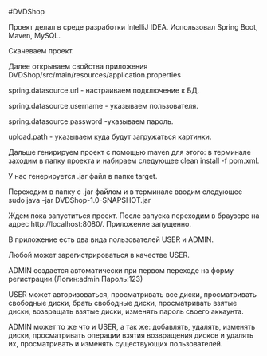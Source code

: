#DVDShop

Проект делал в среде разработки IntelliJ IDEA. Использовал Spring Boot, Maven, MySQL.

Скачеваем проект.

Далее открываем свойства приложения DVDShop/src/main/resources/application.properties

spring.datasource.url - настраиваем подключение к БД.

spring.datasource.username - указываем пользователя.

spring.datasource.password -указываем пароль.

upload.path - указываем куда будут загружаться картинки.

Дальше генирируем проект с помощью maven для этого: в терминале заходим в папку проекта и набираем следующее clean install -f pom.xml.

У нас генерируется .jar файл в папке target.

Переходим в папку с .jar файлом и в терминале вводим следующее sudo java -jar DVDShop-1.0-SNAPSHOT.jar

Ждем пока запуститься проект. После запуска переходим в браузере на адрес http://localhost:8080/. Приложение запущенно.

В приложение есть два вида пользователей USER и ADMIN.

Любой может зарегистрироваться в качестве USER.

ADMIN создается автоматически при первом переходе на форму регистрации.(Логин:admin Пароль:123)

USER может авторизоваться, просматривать все диски, просматривать свободные диски, брать свободные диски, просматривать взятые диски, возвращать взятые диски, изменять пароль своего аккаунта.

ADMIN может то же что и USER, а так же: добавлять, удалять, изменять диски, просматривать операции взятия возвращения дисков и удалять их, просматривать и изменять существующих пользователей.